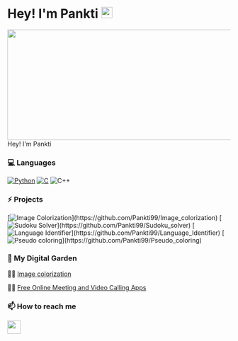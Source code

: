 # Hey! I'm Pankti <img src="https://media.giphy.com/media/hvRJCLFzcasrR4ia7z/giphy.gif" width="25px"></img>


<img height="250" width="1000" src="https://github.com/Pankti99/Pankti99/blob/main/images/space1.gif"> Hey! I'm Pankti </img>



<!--

- 🔭 I’m currently working on ...
- 🌱 I’m currently learning ...
- 👯 I’m looking to collaborate on ...
- 🤔 I’m looking for help with ...
- 💬 Ask me about ...
- 📫 How to reach me: ...
- 😄 Pronouns: ...
- ⚡ Fun fact: ...
-->

### 💻 Languages

[![Python](https://img.shields.io/badge/-Python-000?&logo=python)](https://github.com/adamalston?tab=repositories&q=&type=&language=python)
[![C](https://img.shields.io/badge/-C-000?&logo=C)](https://github.com/adamalston?tab=repositories&q=&type=&language=c)
![C++](https://img.shields.io/badge/-C++-000?&logo=c%2b%2b&logoColor=00599C)


### ⚡ Projects

[![Image Colorization](https://img.shields.io/badge/Image--Colorization-000?)](https://github.com/Pankti99/Image_colorization)
[![Sudoku Solver](https://img.shields.io/badge/Sudoku--Solver-000?)](https://github.com/Pankti99/Sudoku_solver)
[![Language Identifier](https://img.shields.io/badge/Language--Identifier-000?)](https://github.com/Pankti99/Language_Identifier)
[![Pseudo coloring](https://img.shields.io/badge/Pseudo--coloring-000?)](https://github.com/Pankti99/Pseudo_coloring)


### 🌱 My Digital Garden

✍🏼 <a href="https://www.technodossier.com/image-colorization/">Image colorization </a>

✍🏼 <a href="https://www.technodossier.com/online-video-calling-apps/"> Free Online Meeting and Video Calling Apps</a>


### 📫 How to reach me

   <a href="https://www.linkedin.com/in/pankti-f-97687b144"><img height="30" src="http://pngimg.com/uploads/linkedIn/linkedIn_PNG32.png"></a>


